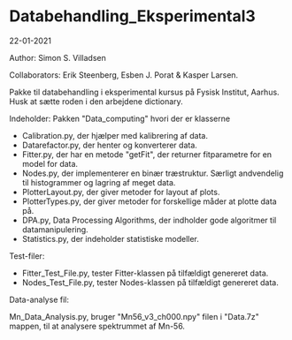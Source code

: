 # Databehandling_Eksperimental3
22-01-2021

Author: Simon S. Villadsen

Collaborators: Erik Steenberg, Esben J. Porat & Kasper Larsen.


Pakke til databehandling i eksperimental kursus på Fysisk Institut, Aarhus.
Husk at sætte roden i den arbejdene dictionary.

Indeholder:
Pakken "Data_computing" hvori der er klasserne
 - Calibration.py, der hjælper med kalibrering af data.
 - Datarefactor.py, der henter og konverterer data.
 - Fitter.py, der har en metode "getFit", der returner fitparametre for en model for data.
 - Nodes.py, der implementerer en binær træstruktur. Særligt andvendelig til histogrammer og lagring af meget data.
 - PlotterLayout.py, der giver metoder for layout af plots.
 - PlotterTypes.py, der giver metoder for forskellige måder at plotte data på.
 - DPA.py, Data Processing Algorithms, der indholder gode algoritmer til datamanipulering.
 - Statistics.py, der indeholder statistiske modeller.
 
 Test-filer:
  - Fitter_Test_File.py, tester Fitter-klassen på tilfældigt genereret data.
  - Nodes_Test_File.py, tester Nodes-klassen på tilfældigt genereret data. 
 
 Data-analyse fil:
 
 Mn_Data_Analysis.py, bruger "Mn56_v3_ch000.npy" filen i "Data.7z" mappen, til at analysere spektrummet af Mn-56.
 
 


